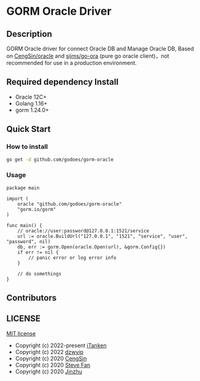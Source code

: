# GORM Oracle Driver

## Description

GORM Oracle driver for connect Oracle DB and Manage Oracle DB, Based on [CengSin/oracle](https://github.com/CengSin/oracle)
and [sijms/go-ora](https://github.com/sijms/go-ora) (pure go oracle client)，not recommended for use in a production environment.

## Required dependency Install

- Oracle 12C+
- Golang 1.16+
- gorm 1.24.0+

## Quick Start

### How to install 

```bash
go get -d github.com/godoes/gorm-oracle
```

### Usage

```shell
package main

import (
	oracle "github.com/godoes/gorm-oracle"
	"gorm.io/gorm"
)

func main() {
	// oracle://user:password@127.0.0.1:1521/service
	url := oracle.BuildUrl("127.0.0.1", "1521", "service", "user", "password", nil)
	db, err := gorm.Open(oracle.Open(url), &gorm.Config{})
	if err != nil {
		// panic error or log error info
	}

	// do somethings
}
```

## Contributors

<!-- readme: collaborators,dzwvip,jinzhu,miclle,stevefan1999-personal,zhangzetao,CengSin/- -start -->
<!-- readme: collaborators,dzwvip,jinzhu,miclle,stevefan1999-personal,zhangzetao,CengSin/- -end -->

## LICENSE

[MIT license](./LICENSE)

- Copyright (c) 2022-present [iTanken](https://github.com/iTanken)
- Copyright (c) 2022 [dzwvip](https://github.com/dzwvip)
- Copyright (c) 2020 [CengSin](https://github.com/CengSin)
- Copyright (c) 2020 [Steve Fan](https://github.com/stevefan1999-personal)
- Copyright (c) 2020 [Jinzhu](https://github.com/jinzhu)
